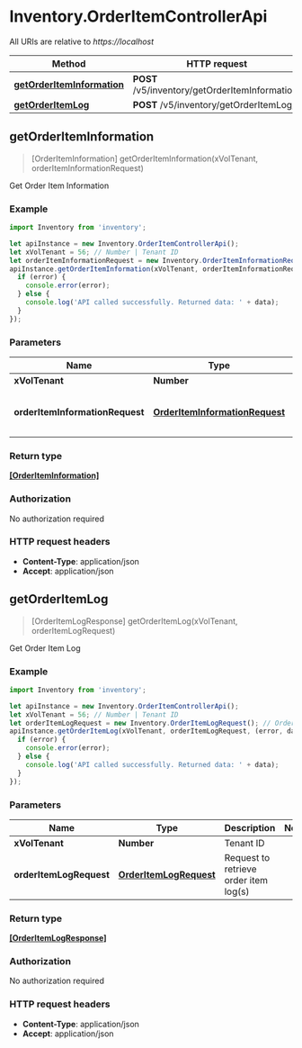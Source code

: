 # Inventory.OrderItemControllerApi

All URIs are relative to *https://localhost*

Method | HTTP request | Description
------------- | ------------- | -------------
[**getOrderItemInformation**](OrderItemControllerApi.md#getOrderItemInformation) | **POST** /v5/inventory/getOrderItemInformation/ | 
[**getOrderItemLog**](OrderItemControllerApi.md#getOrderItemLog) | **POST** /v5/inventory/getOrderItemLog/ | 



## getOrderItemInformation

> [OrderItemInformation] getOrderItemInformation(xVolTenant, orderItemInformationRequest)



Get Order Item Information

### Example

```javascript
import Inventory from 'inventory';

let apiInstance = new Inventory.OrderItemControllerApi();
let xVolTenant = 56; // Number | Tenant ID
let orderItemInformationRequest = new Inventory.OrderItemInformationRequest(); // OrderItemInformationRequest | Request to retrieve order item information
apiInstance.getOrderItemInformation(xVolTenant, orderItemInformationRequest, (error, data, response) => {
  if (error) {
    console.error(error);
  } else {
    console.log('API called successfully. Returned data: ' + data);
  }
});
```

### Parameters


Name | Type | Description  | Notes
------------- | ------------- | ------------- | -------------
 **xVolTenant** | **Number**| Tenant ID | 
 **orderItemInformationRequest** | [**OrderItemInformationRequest**](OrderItemInformationRequest.md)| Request to retrieve order item information | 

### Return type

[**[OrderItemInformation]**](OrderItemInformation.md)

### Authorization

No authorization required

### HTTP request headers

- **Content-Type**: application/json
- **Accept**: application/json


## getOrderItemLog

> [OrderItemLogResponse] getOrderItemLog(xVolTenant, orderItemLogRequest)



Get Order Item Log

### Example

```javascript
import Inventory from 'inventory';

let apiInstance = new Inventory.OrderItemControllerApi();
let xVolTenant = 56; // Number | Tenant ID
let orderItemLogRequest = new Inventory.OrderItemLogRequest(); // OrderItemLogRequest | Request to retrieve order item log(s)
apiInstance.getOrderItemLog(xVolTenant, orderItemLogRequest, (error, data, response) => {
  if (error) {
    console.error(error);
  } else {
    console.log('API called successfully. Returned data: ' + data);
  }
});
```

### Parameters


Name | Type | Description  | Notes
------------- | ------------- | ------------- | -------------
 **xVolTenant** | **Number**| Tenant ID | 
 **orderItemLogRequest** | [**OrderItemLogRequest**](OrderItemLogRequest.md)| Request to retrieve order item log(s) | 

### Return type

[**[OrderItemLogResponse]**](OrderItemLogResponse.md)

### Authorization

No authorization required

### HTTP request headers

- **Content-Type**: application/json
- **Accept**: application/json

